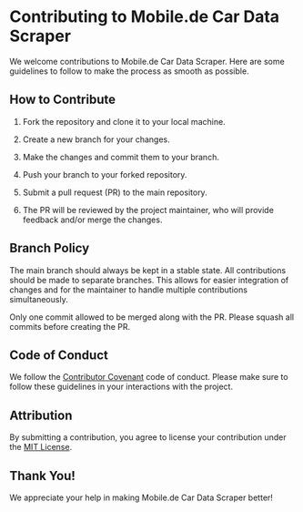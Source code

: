 # Contributing to Mobile.de Car Data Scraper

We welcome contributions to Mobile.de Car Data Scraper. Here are some guidelines to follow to make the process as smooth as possible.

## How to Contribute

1. Fork the repository and clone it to your local machine.

2. Create a new branch for your changes.

3. Make the changes and commit them to your branch.

4. Push your branch to your forked repository.

5. Submit a pull request (PR) to the main repository.

6. The PR will be reviewed by the project maintainer, who will provide feedback and/or merge the changes.

## Branch Policy

<p>The main branch should always be kept in a stable state. All contributions should be made to separate branches. This allows for easier integration of changes and for the maintainer to handle multiple contributions simultaneously.</p>

<p>Only one commit allowed to be merged along with the PR. Please squash all commits before creating the PR.</p>

## Code of Conduct

We follow the [Contributor Covenant](https://www.contributor-covenant.org/version/2/1/code_of_conduct/) code of conduct. Please make sure to follow these guidelines in your interactions with the project.

## Attribution

By submitting a contribution, you agree to license your contribution under the [MIT License](LICENSE.md).

## Thank You!

We appreciate your help in making Mobile.de Car Data Scraper better!
